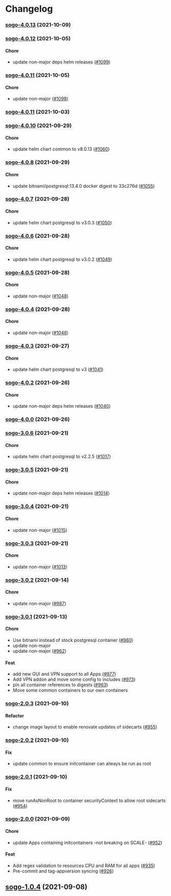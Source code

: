 # Changelog<br>


<a name="sogo-4.0.13"></a>
### [sogo-4.0.13](https://github.com/truecharts/apps/compare/sogo-4.0.12...sogo-4.0.13) (2021-10-09)



<a name="sogo-4.0.12"></a>
### [sogo-4.0.12](https://github.com/truecharts/apps/compare/sogo-4.0.11...sogo-4.0.12) (2021-10-05)

#### Chore

* update non-major deps helm releases ([#1099](https://github.com/truecharts/apps/issues/1099))



<a name="sogo-4.0.11"></a>
### [sogo-4.0.11](https://github.com/truecharts/apps/compare/sogo-4.0.10...sogo-4.0.11) (2021-10-05)

#### Chore

* update non-major ([#1098](https://github.com/truecharts/apps/issues/1098))



<a name="sogo-4.0.11"></a>
### [sogo-4.0.11](https://github.com/truecharts/apps/compare/sogo-4.0.10...sogo-4.0.11) (2021-10-03)



<a name="sogo-4.0.10"></a>
### [sogo-4.0.10](https://github.com/truecharts/apps/compare/sogo-4.0.9...sogo-4.0.10) (2021-09-29)

#### Chore

* update helm chart common to v8.0.13 ([#1060](https://github.com/truecharts/apps/issues/1060))



<a name="sogo-4.0.8"></a>
### [sogo-4.0.8](https://github.com/truecharts/apps/compare/sogo-4.0.7...sogo-4.0.8) (2021-09-29)

#### Chore

* update bitnami/postgresql:13.4.0 docker digest to 33c276d ([#1055](https://github.com/truecharts/apps/issues/1055))



<a name="sogo-4.0.7"></a>
### [sogo-4.0.7](https://github.com/truecharts/apps/compare/sogo-4.0.6...sogo-4.0.7) (2021-09-28)

#### Chore

* update helm chart postgresql to v3.0.3 ([#1050](https://github.com/truecharts/apps/issues/1050))



<a name="sogo-4.0.6"></a>
### [sogo-4.0.6](https://github.com/truecharts/apps/compare/sogo-4.0.5...sogo-4.0.6) (2021-09-28)

#### Chore

* update helm chart postgresql to v3.0.2 ([#1049](https://github.com/truecharts/apps/issues/1049))



<a name="sogo-4.0.5"></a>
### [sogo-4.0.5](https://github.com/truecharts/apps/compare/sogo-4.0.4...sogo-4.0.5) (2021-09-28)

#### Chore

* update non-major ([#1048](https://github.com/truecharts/apps/issues/1048))



<a name="sogo-4.0.4"></a>
### [sogo-4.0.4](https://github.com/truecharts/apps/compare/sogo-4.0.3...sogo-4.0.4) (2021-09-28)

#### Chore

* update non-major ([#1046](https://github.com/truecharts/apps/issues/1046))



<a name="sogo-4.0.3"></a>
### [sogo-4.0.3](https://github.com/truecharts/apps/compare/sogo-4.0.2...sogo-4.0.3) (2021-09-27)

#### Chore

* update helm chart postgresql to v3 ([#1041](https://github.com/truecharts/apps/issues/1041))



<a name="sogo-4.0.2"></a>
### [sogo-4.0.2](https://github.com/truecharts/apps/compare/sogo-4.0.0...sogo-4.0.2) (2021-09-26)

#### Chore

* update non-major deps helm releases ([#1040](https://github.com/truecharts/apps/issues/1040))



<a name="sogo-4.0.0"></a>
### [sogo-4.0.0](https://github.com/truecharts/apps/compare/sogo-3.0.6...sogo-4.0.0) (2021-09-26)



<a name="sogo-3.0.6"></a>
### [sogo-3.0.6](https://github.com/truecharts/apps/compare/sogo-3.0.5...sogo-3.0.6) (2021-09-21)

#### Chore

* update helm chart postgresql to v2.2.5 ([#1017](https://github.com/truecharts/apps/issues/1017))



<a name="sogo-3.0.5"></a>
### [sogo-3.0.5](https://github.com/truecharts/apps/compare/sogo-3.0.4...sogo-3.0.5) (2021-09-21)

#### Chore

* update non-major deps helm releases ([#1014](https://github.com/truecharts/apps/issues/1014))



<a name="sogo-3.0.4"></a>
### [sogo-3.0.4](https://github.com/truecharts/apps/compare/sogo-3.0.3...sogo-3.0.4) (2021-09-21)

#### Chore

* update non-major ([#1015](https://github.com/truecharts/apps/issues/1015))



<a name="sogo-3.0.3"></a>
### [sogo-3.0.3](https://github.com/truecharts/apps/compare/sogo-3.0.2...sogo-3.0.3) (2021-09-21)

#### Chore

* update non-major ([#1013](https://github.com/truecharts/apps/issues/1013))



<a name="sogo-3.0.2"></a>
### [sogo-3.0.2](https://github.com/truecharts/apps/compare/sogo-3.0.1...sogo-3.0.2) (2021-09-14)

#### Chore

* update non-major ([#987](https://github.com/truecharts/apps/issues/987))



<a name="sogo-3.0.1"></a>
### [sogo-3.0.1](https://github.com/truecharts/apps/compare/sogo-2.0.3...sogo-3.0.1) (2021-09-13)

#### Chore

* Use bitnami instead of stock postgresql container ([#960](https://github.com/truecharts/apps/issues/960))
* update non-major
* update non-major ([#962](https://github.com/truecharts/apps/issues/962))

#### Feat

* add new GUI and VPN support to all Apps ([#977](https://github.com/truecharts/apps/issues/977))
* Add VPN addon and move some config to includes ([#973](https://github.com/truecharts/apps/issues/973))
* pin all container references to digests ([#963](https://github.com/truecharts/apps/issues/963))
* Move some common containers to our own containers



<a name="sogo-2.0.3"></a>
### [sogo-2.0.3](https://github.com/truecharts/apps/compare/sogo-2.0.2...sogo-2.0.3) (2021-09-10)

#### Refactor

* change image layout to enable renovate updates of sidecarts ([#955](https://github.com/truecharts/apps/issues/955))



<a name="sogo-2.0.2"></a>
### [sogo-2.0.2](https://github.com/truecharts/apps/compare/sogo-2.0.1...sogo-2.0.2) (2021-09-10)

#### Fix

* update common to ensure initcontainer can always be run as root



<a name="sogo-2.0.1"></a>
### [sogo-2.0.1](https://github.com/truecharts/apps/compare/sogo-2.0.0...sogo-2.0.1) (2021-09-10)

#### Fix

* move runAsNonRoot to container securityContext to allow root sidecarts ([#954](https://github.com/truecharts/apps/issues/954))



<a name="sogo-2.0.0"></a>
### [sogo-2.0.0](https://github.com/truecharts/apps/compare/sogo-1.0.4...sogo-2.0.0) (2021-09-09)

#### Chore

* update Apps containing initcontainers  -not breaking on SCALE- ([#952](https://github.com/truecharts/apps/issues/952))

#### Feat

* Add regex validation to resources CPU and RAM for all apps ([#935](https://github.com/truecharts/apps/issues/935))
* Pre-commit and tag-appversion syncing ([#926](https://github.com/truecharts/apps/issues/926))

<a name="sogo-1.0.4"></a>
## [sogo-1.0.4](https://github.com/truecharts/apps/compare/sogo-1.0.3...sogo-1.0.4) (2021-09-08)
